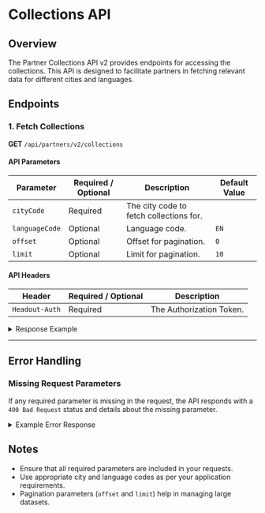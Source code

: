# Collections API

## Overview
The Partner Collections API v2 provides endpoints for accessing the collections. This API is designed to facilitate partners in fetching relevant data for different cities and languages.

## Endpoints

### 1. Fetch Collections
**GET** `/api/partners/v2/collections`

#### API Parameters
| Parameter      | Required / Optional | Description                             | Default Value |
|----------------|---------------------|-----------------------------------------|---------------|
| `cityCode`     | Required            | The city code to fetch collections for. |               |
| `languageCode` | Optional            | Language code.                          | `EN`          |
| `offset`       | Optional            | Offset for pagination.                  | `0`           |
| `limit`        | Optional            | Limit for pagination.                   | `10`          |

#### API Headers
| Header         | Required / Optional | Description              |
|----------------|---------------------|--------------------------|
| `Headout-Auth` | Required            | The Authorization Token. |

<details>
<summary>Response Example</summary>

```json
{
    "city": "NEW_YORK",
    "collections": [
        {
            "id": "24",
            "name": "Broadway",
            "city": "NEW_YORK",
            "urlSlugs": {
                "EN": "/broadway-tickets-c-24/",
                "ES": "/es/entradas-espectaculos-de-broadway-c-24/",
                "FR": "/fr/billets-comedie-musicale-broadway-c-24/",
                "IT": "/it/broadway-biglietti-c-24/",
                "DE": "/de/broadway-tickets-c-24/",
                "PT": "/pt/broadway-c-24/",
                "NL": "/nl/broadway-c-24/"
            },
            "canonicalUrl": "https://www.headout.com/broadway-tickets-c-24/"
        },
        {
            "id": "3546",
            "name": "Cruceros por el río Hudson",
            "city": "NEW_YORK",
            "urlSlugs": {
                "EN": "/hudson-river-cruises-c-3546/",
                "ES": "/es/cruceros-por-el-rio-hudson-c-3546/",
                "FR": "/fr/croisieres-sur-la-riviere-hudson-c-3546/",
                "IT": "/it/crociere-hudson-rive-c-3546/",
                "DE": "/de/hudson-rive-kreuzfahrten-c-3546/",
                "PT": "/pt/cruzeiros-em-hudson-rive-c-3546/",
                "NL": "/nl/hudson-rive-cruises-c-3546/"
            },
            "canonicalUrl": "https://www.headout.com/hudson-river-cruises-c-3546/"
        },
        {
            "id": "234",
            "name": "Edificio Empire State",
            "city": "NEW_YORK",
            "urlSlugs": {
                "EN": "/empire-state-building-tickets-c-234/",
                "ES": "/es/entradas-empire-state-building-c-234/",
                "FR": "/fr/empire-state-building-c-234/",
                "IT": "/it/biglietti-empire-state-building-c-234/",
                "DE": "/de/buchen-sie-empire-state-building-tickets-skip-the-line-zugang-c-234/",
                "PT": "/pt/ingressos-empire-state-building-c-234/",
                "NL": "/nl/boek-tickets-voor-het-empire-state-building-toegang-tot-de-wachtrij-c-234/"
            },
            "canonicalUrl": "https://www.headout.com/empire-state-building-tickets-c-234/"
        }
    ],
    "nextUrl": "https://api.headout.com/api/partners/v2/collections?cityCode=NEW_YORK&campaignName=SOME_CAMPAIGN&languageCode=ES&currencyCode=INR&offset=3&limit=3",
    "prevUrl": null,
    "total": 39,
    "nextOffset": 3
}
```

</details>

---

## Error Handling

### Missing Request Parameters
If any required parameter is missing in the request, the API responds with a `400 Bad Request` status and details about the missing parameter.

<details>
<summary>Example Error Response</summary>

```json
{
  "status": 400,
  "error": {
    "code": "E_MISSING_PARAMETER",
    "message": "Missing required parameter: [parameter_name]"
  }
}
```

</details>

## Notes
- Ensure that all required parameters are included in your requests.
- Use appropriate city and language codes as per your application requirements.
- Pagination parameters (`offset` and `limit`) help in managing large datasets.
